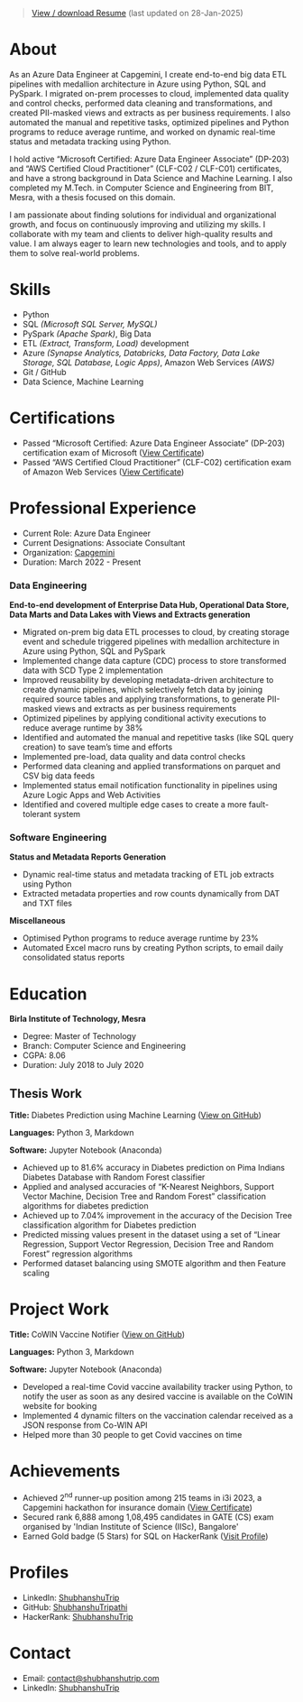>[View / download Resume](/Documents/Shubhanshu%20Tripathi%20Resume.pdf) (last updated on 28-Jan-2025)

# About
As an Azure Data Engineer at Capgemini, I create end-to-end big data  ETL pipelines with medallion architecture in Azure using Python, SQL and PySpark. I migrated on-prem processes to cloud, implemented data quality and control checks, performed data cleaning and transformations, and created PII-masked views and extracts as per business requirements. I also automated the manual and repetitive tasks, optimized pipelines and  Python programs to reduce average runtime, and worked on dynamic real-time status and metadata tracking using Python.

I hold active “Microsoft Certified: Azure Data Engineer Associate”  (DP-203) and “AWS Certified Cloud Practitioner” (CLF-C02 / CLF-C01)  certificates, and have a strong background in Data Science and Machine  Learning. I also completed my M.Tech. in Computer Science and  Engineering from BIT, Mesra, with a thesis focused on this domain.

I am passionate about finding solutions for individual and organizational growth, and focus on continuously improving and utilizing my skills. I collaborate with my team and clients to deliver high-quality results and value. I am always eager to learn new technologies and tools, and to apply them to solve real-world problems.

# Skills
- Python
- SQL _(Microsoft SQL Server, MySQL)_
- PySpark _(Apache Spark)_, Big Data
- ETL _(Extract, Transform, Load)_ development
- Azure _(Synapse Analytics, Databricks, Data Factory, Data Lake Storage, SQL Database, Logic Apps)_, Amazon Web Services _(AWS)_
- Git / GitHub
- Data Science, Machine Learning

# Certifications
- Passed “Microsoft Certified: Azure Data Engineer Associate” (DP-203) certification exam of Microsoft ([View Certificate](https://learn.microsoft.com/api/credentials/share/en-in/ShubhanshuTrip/54E1195F6A581B3?sharingId=900DD26B4187729E))
- Passed “AWS Certified Cloud Practitioner” (CLF-C02) certification exam of Amazon Web Services ([View Certificate](/Documents/ST%20AWS-CCP%20Certificate.pdf))

# Professional Experience
- Current Role: Azure Data Engineer
- Current Designations: Associate Consultant
- Organization: [Capgemini](https://www.capgemini.com)
- Duration: March 2022 - Present

### Data Engineering
**End-to-end development of Enterprise Data Hub, Operational Data Store, Data Marts and Data Lakes with Views and Extracts generation**
- Migrated on-prem big data ETL processes to cloud, by creating storage event and schedule triggered pipelines with medallion architecture in Azure using Python, SQL and PySpark
- Implemented change data capture (CDC) process to store transformed data with SCD Type 2 implementation
- Improved reusability by developing metadata-driven architecture to create dynamic pipelines, which selectively fetch data by joining required source tables and applying transformations, to generate PII-masked views and extracts as per business requirements
- Optimized pipelines by applying conditional activity executions to reduce average runtime by 38%
- Identified and automated the manual and repetitive tasks (like SQL query creation) to save team’s time and efforts
- Implemented pre-load, data quality and data control checks
- Performed data cleaning and applied transformations on parquet and CSV big data feeds
- Implemented status email notification functionality in pipelines using Azure Logic Apps and Web Activities
- Identified and covered multiple edge cases to create a more fault-tolerant system

### Software Engineering
**Status and Metadata Reports Generation**
- Dynamic real-time status and metadata tracking of ETL job extracts using Python
- Extracted metadata properties and row counts dynamically from DAT and TXT files

**Miscellaneous**
- Optimised Python programs to reduce average runtime by 23%
- Automated Excel macro runs by creating Python scripts, to email daily consolidated status reports

# Education
**Birla Institute of Technology, Mesra**
- Degree: Master of Technology
- Branch: Computer Science and Engineering
- CGPA: 8.06
- Duration: July 2018 to July 2020

## Thesis Work

**Title:** Diabetes Prediction using Machine Learning ([View on GitHub](https://github.com/ShubhanshuTripathi/Diabetes-Prediction))

**Languages:** Python 3, Markdown

**Software:** Jupyter Notebook (Anaconda)
- Achieved up to 81.6% accuracy in Diabetes prediction on Pima Indians Diabetes Database with Random Forest classifier
- Applied and analysed accuracies of “K-Nearest Neighbors, Support Vector Machine, Decision Tree and Random Forest” classification algorithms for diabetes prediction
- Achieved up to 7.04% improvement in the accuracy of the Decision Tree classification algorithm for Diabetes prediction
- Predicted missing values present in the dataset using a set of “Linear Regression, Support Vector Regression, Decision Tree and Random Forest” regression algorithms
- Performed dataset balancing using SMOTE algorithm and then Feature scaling

# Project Work

**Title:** CoWIN Vaccine Notifier ([View on GitHub](https://github.com/ShubhanshuTripathi/CoWIN-Vaccine-Notifier))

**Languages:** Python 3, Markdown

**Software:** Jupyter Notebook (Anaconda)
- Developed a real-time Covid vaccine availability tracker using Python, to notify the user as soon as any desired vaccine is available on the CoWIN website for booking
- Implemented 4 dynamic filters on the vaccination calendar received as a JSON response from Co-WIN API
- Helped more than 30 people to get Covid vaccines on time

# Achievements
- Achieved 2<sup>nd</sup> runner-up position among 215 teams in i3i 2023, a Capgemini hackathon for insurance domain ([View Certificate](/Documents/ST%20i3i%20Certificate.pdf))
- Secured rank 6,888 among 1,08,495 candidates in GATE (CS) exam organised by 'Indian Institute of Science (IISc), Bangalore'
- Earned Gold badge (5 Stars) for SQL on HackerRank ([Visit Profile](https://www.hackerrank.com/profile/ShubhanshuTrip))

# Profiles
- LinkedIn: [ShubhanshuTrip](https://www.linkedin.com/in/ShubhanshuTrip)
- GitHub: [ShubhanshuTripathi](https://github.com/ShubhanshuTripathi)
- HackerRank: [ShubhanshuTrip](https://www.hackerrank.com/profile/ShubhanshuTrip)

# Contact
- Email: [contact@shubhanshutrip.com](mailto:contact@shubhanshutrip.com)
- LinkedIn: [ShubhanshuTrip](https://www.linkedin.com/in/shubhanshutrip)
